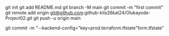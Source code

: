 git init
git add README.md
git branch -M main
git commit -m "first commit"
git remote add origin git@github.com:github-kits26kat24/Olukayode-Project02.git
git push -u origin main

git commit -m "--backend-config="key=prod.terraform.tfstate"form.tfstate"
